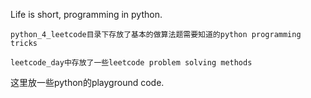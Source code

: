 Life is short, programming in python.

    python_4_leetcode目录下存放了基本的做算法题需要知道的python programming tricks

    leetcode_day中存放了一些leetcode problem solving methods

这里放一些python的playground code.
